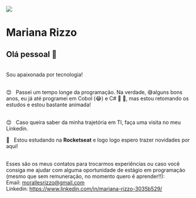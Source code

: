 <img width="auto" src="https://github.com/tgmarinho/tgmarinho/blob/master/banner.png">


# Mariana Rizzo

## Olá pessoal 👋
<br/> Sou apaixonada por tecnologia!

<br/> :blush: &nbsp; Passei um tempo longe da programação. Na verdade, :sweat_smile:alguns bons anos, eu já até programei em Cobol (:joy:) e C# :muscle: :muscle:, mas estou retomando os estudos e estou bastante animada! 

 <br/> :blush: &nbsp; Caso queira saber da minha trajetória em TI, faça uma visita no meu Linkedin. 

:rocket:  &nbsp; Estou estudando na **Rocketseat** e logo logo espero trazer novidades por aqui!

 <br/> Esses são os meus contatos para trocarmos experiências ou caso você consiga me ajudar com alguma oportunidade de estágio em programação (mesmo que sem remuneração, no momento quero é aprender!!):
 <br/> Email: morallesrizzo@gmail.com
 <br/> Linkedin: https://www.linkedin.com/in/mariana-rizzo-3035b529/

 



 <!--
 <br/> :purple_heart: &nbsp; Buscando colaborar com projetos em Front-end usando React
 <br/> :blush: &nbsp; Posso te ajudar com CSS Grid Layout e Flexbox
 <br/> :computer: &nbsp; Minha stack: ReactJS, Node.js, React Native & Typescript
 <br/> 💬  &nbsp; Sobre mim: Curto tecnologias, games CS:GO, LoL e seriados no Netflix
 <br/> :email: &nbsp; Entre em contato comigo: [![Linkedin Badge](https://img.shields.io/badge/-ThiagoMarinho-blue?style=flat-square&logo=Linkedin&logoColor=white&link=https://www.linkedin.com/in/tgmarinho/)](https://www.linkedin.com/in/tgmarinho/) 
| 
[![Gmail Badge](https://img.shields.io/badge/-tgmarinho@gmail.com-c14438?style=flat-square&logo=Gmail&logoColor=white&link=mailto:tgmarinho@gmail.com)](mailto:tgmarinho@gmail.com)
-->
